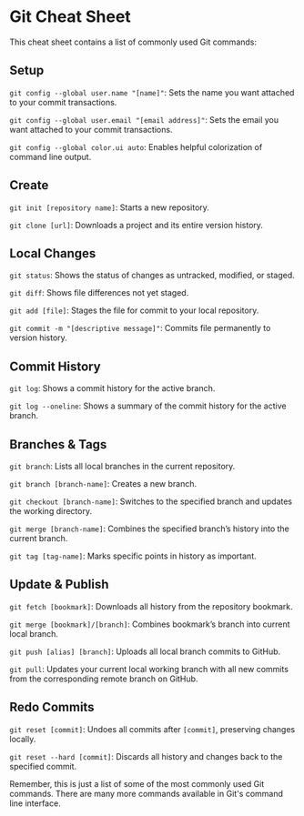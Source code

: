 # Git Cheat Sheet

This cheat sheet contains a list of commonly used Git commands:

## Setup

`git config --global user.name "[name]"`: Sets the name you want attached to your commit transactions.

`git config --global user.email "[email address]"`: Sets the email you want attached to your commit transactions.

`git config --global color.ui auto`: Enables helpful colorization of command line output.

## Create

`git init [repository name]`: Starts a new repository.

`git clone [url]`: Downloads a project and its entire version history.

## Local Changes

`git status`: Shows the status of changes as untracked, modified, or staged.

`git diff`: Shows file differences not yet staged.

`git add [file]`: Stages the file for commit to your local repository.

`git commit -m "[descriptive message]"`: Commits file permanently to version history.

## Commit History

`git log`: Shows a commit history for the active branch.

`git log --oneline`: Shows a summary of the commit history for the active branch.

## Branches & Tags

`git branch`: Lists all local branches in the current repository.

`git branch [branch-name]`: Creates a new branch.

`git checkout [branch-name]`: Switches to the specified branch and updates the working directory.

`git merge [branch-name]`: Combines the specified branch’s history into the current branch.

`git tag [tag-name]`: Marks specific points in history as important.

## Update & Publish

`git fetch [bookmark]`: Downloads all history from the repository bookmark.

`git merge [bookmark]/[branch]`: Combines bookmark’s branch into current local branch.

`git push [alias] [branch]`: Uploads all local branch commits to GitHub.

`git pull`: Updates your current local working branch with all new commits from the corresponding remote branch on GitHub.

## Redo Commits

`git reset [commit]`: Undoes all commits after `[commit]`, preserving changes locally.

`git reset --hard [commit]`: Discards all history and changes back to the specified commit.

Remember, this is just a list of some of the most commonly used Git commands. There are many more commands available in Git's command line interface.
